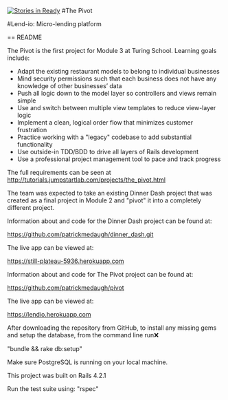 [![Stories in Ready](https://badge.waffle.io/patrickmedaugh/pivot.png?label=ready&title=Ready)](https://waffle.io/patrickmedaugh/pivot)
#The Pivot

#Lend-io: Micro-lending platform

== README

The Pivot is the first project for Module 3 at Turing School. Learning goals include:
  * Adapt the existing restaurant models to belong to individual businesses
  * Mind security permissions such that each business does not have any knowledge of other businesses’ data
  * Push all logic down to the model layer so controllers and views remain simple
  * Use and switch between multiple view templates to reduce view-layer logic
  * Implement a clean, logical order flow that minimizes customer frustration
  * Practice working with a "legacy" codebase to add substantial functionality
  * Use outside-in TDD/BDD to drive all layers of Rails development
  * Use a professional project management tool to pace and track progress

The full requirements can be seen at http://tutorials.jumpstartlab.com/projects/the_pivot.html

The team was expected to take an existing Dinner Dash project that was created as
a final project in Module 2 and "pivot" it into a completely different project.

Information about and code for the Dinner Dash project can be found at:

https://github.com/patrickmedaugh/dinner_dash.git

The live app can be viewed at:

https://still-plateau-5936.herokuapp.com

Information about and code for The Pivot project can be found at:

https://github.com/patrickmedaugh/pivot

The live app can be viewed at:

https://lendio.herokuapp.com

After downloading the repository from GitHub, to install any missing gems
and setup the database, from the command line run:x:

"bundle && rake db:setup"

Make sure PostgreSQL is running on your local machine.

This project was built on Rails 4.2.1

Run the test suite using: "rspec"
